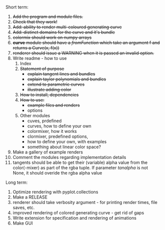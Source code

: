 Short term:

1. ~~Add the program and module files.~~
2. ~~Check that they work!~~
6. ~~Add: ability to render multi-coloured generating curve~~
7. ~~Add: distinct domains for the curve and it's bundle~~
8. ~~colormix should work on numpy arrays~~
12. ~~__curve__ module should have a _fromFunction_ which take an argument f and returns a Curve(x, f(x))~~
10. ~~renderer should issue a WARNING when it is passed an invalid option.~~
4. Write readme - how to use 
    1. Index
    2. ~~Statement of purpose~~
        * ~~explain tangent lines and bundles~~
        * ~~explain taylor polynomials and bundles~~
        * ~~extend to parametric curves~~
        * ~~illustrate adding color~~
    3. ~~How to install, dependencies~~
    4. ~~How to use:~~
        * ~~example files and renders~~
        * options
    4. Other modules
        * cuves, prdefined
        * curves, how to define your own
        * colormixer, how it works
        * clormixer, predefined options,
        * how to define your own, with examples
        * something about linear color space?
3. Make a gallery of example renders
5. Comment the modules regarding implementation details
9. tangents should be able to get their (variable) alpha value from the color(-mixer) as part of the rgba tuple. If parameter _tanalpha_ is not None, it should overide the rgba alpha value

Long term:

1. Optimize rendering with pyplot.collections
2. Make a RELEASE
11. renderer should take verbosity argument - for printing render times, file saves, etc.
12. improved rendering of colored generating curve - get rid of gaps
3. Write extension for specification and rendering of animations
4. Make GUI
